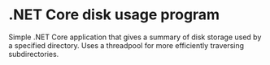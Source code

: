 # .NET Core disk usage program
Simple .NET Core application that gives a summary of disk storage used by a specified directory. Uses a threadpool for more efficiently traversing subdirectories. 
